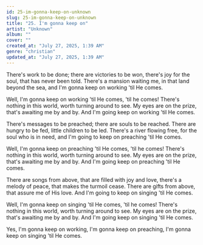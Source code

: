 ```yaml
---
id: 25-im-gonna-keep-on-unknown
slug: 25-im-gonna-keep-on-unknown
title: "25. I'm gonna keep on"
artist: "Unknown"
album: ""
cover: ""
created_at: "July 27, 2025, 1:39 AM"
genre: "christian"
updated_at: "July 27, 2025, 1:39 AM"
---
```


There's work to be done; there are victories to be won, there's joy for the soul, that has never been told. There's a mansion waiting me, in that land beyond the sea, and I'm gonna keep on working 'til He comes. 

Well, I'm gonna keep on working 'til He comes, 'til he comes! There's nothing in this world, worth turning around to see. My eyes are on the prize, that's awaiting me by and by. And I'm going keep on working 'til He comes.

There's messages to be preached; there are souls to be reached. There are hungry to be fed, little children to be led. There's a river flowing free, for the soul who is in need, and I'm going to keep on preaching 'til He comes. 

Well, I'm gonna keep on preaching 'til He comes, 'til he comes! There's nothing in this world, worth turning around to see. My eyes are on the prize, that's awaiting me by and by. And I'm going keep on preaching 'til He comes.

There are songs from above, that are filled with joy and love, there's a melody of peace, that makes the turmoil cease. There are gifts from above, that assure me of His love. And I'm going to keep on singing 'til He comes. 

Well, I'm gonna keep on singing 'til He comes, 'til he comes! There's nothing in this world, worth turning around to see. My eyes are on the prize, that's awaiting me by and by. And I'm going keep on singing 'til He comes.

Yes, I'm gonna keep on working, I'm gonna keep on preaching, I'm gonna keep on singing 'til He comes. 

